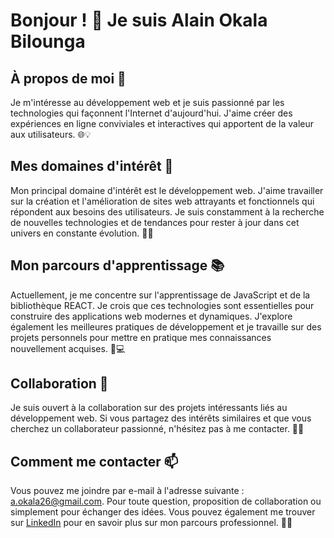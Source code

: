 # Bonjour ! 👋 Je suis Alain Okala Bilounga

## À propos de moi 💼
Je m'intéresse au développement web et je suis passionné par les technologies qui façonnent l'Internet d'aujourd'hui. J'aime créer des expériences en ligne conviviales et interactives qui apportent de la valeur aux utilisateurs. 🌐💡

## Mes domaines d'intérêt 🌟
Mon principal domaine d'intérêt est le développement web. J'aime travailler sur la création et l'amélioration de sites web attrayants et fonctionnels qui répondent aux besoins des utilisateurs. Je suis constamment à la recherche de nouvelles technologies et de tendances pour rester à jour dans cet univers en constante évolution. 🚀🔧

## Mon parcours d'apprentissage 📚
Actuellement, je me concentre sur l'apprentissage de JavaScript et de la bibliothèque REACT. Je crois que ces technologies sont essentielles pour construire des applications web modernes et dynamiques. J'explore également les meilleures pratiques de développement et je travaille sur des projets personnels pour mettre en pratique mes connaissances nouvellement acquises. 📖💻

## Collaboration 👥
Je suis ouvert à la collaboration sur des projets intéressants liés au développement web. Si vous partagez des intérêts similaires et que vous cherchez un collaborateur passionné, n'hésitez pas à me contacter. 🤝🌐

## Comment me contacter 📫
Vous pouvez me joindre par e-mail à l'adresse suivante : a.okala26@gmail.com. Pour toute question, proposition de collaboration ou simplement pour échanger des idées. Vous pouvez également me trouver sur [LinkedIn](https://www.linkedin.com/in/alain-okala-bilounga-31328b280/) pour en savoir plus sur mon parcours professionnel. 💬📧

<!---
Alain266/Alain266 est un dépôt ✨ spécial ✨ car son fichier `README.md` (ce fichier) apparaît sur votre profil GitHub.
Vous pouvez cliquer sur le lien "Aperçu" pour voir vos modifications.
--->
